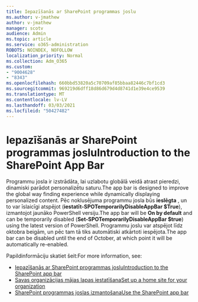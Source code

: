 ```yaml
---
title: Iepazīšanās ar SharePoint programmas joslu
ms.author: v-jmathew
author: v-jmathew
manager: scotv
audience: Admin
ms.topic: article
ms.service: o365-administration
ROBOTS: NOINDEX, NOFOLLOW
localization_priority: Normal
ms.collection: Adm_O365
ms.custom:
- "9004628"
- "8343"
ms.openlocfilehash: 660bbd53820a5c70709af85bbaa82446c7bf1cd3
ms.sourcegitcommit: 969219d6dff18d86d679d4d8741d1e39e4ce9539
ms.translationtype: MT
ms.contentlocale: lv-LV
ms.lasthandoff: 03/03/2021
ms.locfileid: "50427482"
---
```

# <a name="introduction-to-the-sharepoint-app-bar"></a><span data-ttu-id="dc862-102">Iepazīšanās ar SharePoint programmas joslu</span><span class="sxs-lookup"><span data-stu-id="dc862-102">Introduction to the SharePoint App Bar</span></span>

<span data-ttu-id="dc862-103">Programmu josla ir izstrādāta, lai uzlabotu globālā veidā atrast pieredzi, dinamiski parādot personalizētu saturu.</span><span class="sxs-lookup"><span data-stu-id="dc862-103">The app bar is designed to improve the global way finding experience while dynamically displaying personalized content.</span></span> <span data-ttu-id="dc862-104">Pēc noklusējuma programmu josla būs **ieslēgta** , un to var īslaicīgi atspējot (**iestatīt-SPOTemporarilyDisableAppBar $True**), izmantojot jaunāko PowerShell versiju.</span><span class="sxs-lookup"><span data-stu-id="dc862-104">The app bar will be **On by default** and can be temporarily disabled (**Set-SPOTemporarilyDisableAppBar $true**) using the latest version of PowerShell.</span></span> <span data-ttu-id="dc862-105">Programmu joslu var atspējot līdz oktobra beigām, un pēc tam tā tiks automātiski atkārtoti iespējota.</span><span class="sxs-lookup"><span data-stu-id="dc862-105">The app bar can be disabled until the end of October, at which point it will be automatically re-enabled.</span></span>

<span data-ttu-id="dc862-106">Papildinformāciju skatiet šeit:</span><span class="sxs-lookup"><span data-stu-id="dc862-106">For more information, see:</span></span>

- [<span data-ttu-id="dc862-107">Iepazīšanās ar SharePoint programmas joslu</span><span class="sxs-lookup"><span data-stu-id="dc862-107">Introduction to the SharePoint app bar</span></span>](https://docs.microsoft.com/SharePoint/sharepoint-app-bar)
- [<span data-ttu-id="dc862-108">Savas organizācijas mājas lapas iestatīšana</span><span class="sxs-lookup"><span data-stu-id="dc862-108">Set up a home site for your organization</span></span>](https://docs.microsoft.com/sharepoint/home-site)
- [<span data-ttu-id="dc862-109">SharePoint programmas joslas izmantošana</span><span class="sxs-lookup"><span data-stu-id="dc862-109">Use the SharePoint app bar</span></span>](https://support.microsoft.com/office/use-the-sharepoint-app-bar-b2ab82d5-9af7-445e-ad24-236c5a86b5f8)
